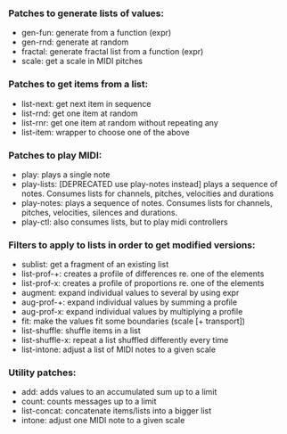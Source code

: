 ### Patches to generate lists of values:
- gen-fun: generate from a function (expr)
- gen-rnd: generate at random
- fractal: generate fractal list from a function (expr)
- scale: get a scale in MIDI pitches

### Patches to get items from a list:
- list-next: get next item in sequence
- list-rnd: get one item at random
- list-rnr: get one item at random without repeating any
- list-item: wrapper to choose one of the above

### Patches to play MIDI:
- play: plays a single note
- play-lists: [DEPRECATED use play-notes instead] plays a sequence of notes. Consumes lists for channels, pitches, velocities and durations
- play-notes: plays a sequence of notes. Consumes lists for channels, pitches, velocities, silences and durations.
- play-ctl: also consumes lists, but to play midi controllers

### Filters to apply to lists in order to get modified versions:
- sublist: get a fragment of an existing list
- list-prof-+: creates a profile of differences re. one of the elements
- list-prof-x: creates a profile of proportions re. one of the elements
- augment: expand individual values to several by using expr
- aug-prof-+: expand individual values by summing a profile
- aug-prof-x: expand individual values by multiplying a profile
- fit: make the values fit some boundaries (scale [+ transport])
- list-shuffle: shuffle items in a list
- list-shuffle-x: repeat a list shuffled differently every time
- list-intone: adjust a list of MIDI notes to a given scale

### Utility patches:
- add: adds values to an accumulated sum up to a limit
- count: counts messages up to a limit
- list-concat: concatenate items/lists into a bigger list
- intone: adjust one MIDI note to a given scale

